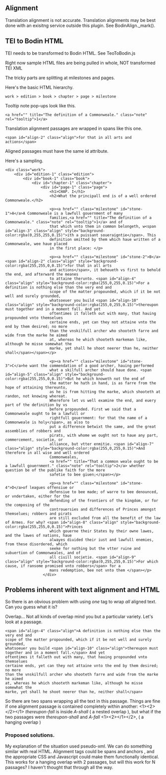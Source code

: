 ## Alignment
Translation alignment is not accurate.
Translation alignments may be best done with an exisitng service outside this plugin.
See BodinAlign._mark().

## TEI to Bodin HTML
TEI needs to be transformed to Bodin HTML.
See TeoToBodin.js

Right now sample HTML files are being pulled in whole,
NOT transformed TEI XML

The tricky parts are splitting at milestones and pages.

Here's the basic HTML hierarchy.

	work > edition > book > chapter > page > milestone

Tooltip note pop-ups look like this.

	<a href="" title="The definition of a Commonweale." class="note" rel="tooltip">1</a>

Translation alignment passages are wrapped in spans like this one.

	<span id="align-2" class="align">for that in all arts and actions</span>

Aligned passages must have the same id attribute.

Here's a sampling.

	<div class="work">
		<div id="edition-1" class="edition">
			<div id="book-1" class="book">
				<div id="chapter-1" class="chapter">
					<div id="page-1" class="page">
						<h1>CHAP. I</h1>
						<h2>What the principall end is of a well ordered Commonweale.</h2>
					
						<p><a href="" class="milestone" id="stone-1">A</a>A Commonweale is a lawfull gouernment of many
						families,<a href="" title="The definition of a Commonweale." class="note" rel="tooltip">1</a> and of
						that which vnto them in common belongeth, w<span id="align-3" class="align" style="background-color:rgba(0,255,255,0.15)">ith a puissant soueraigntie</span>. This
						definition omitted by them which haue written of a Commonweale, wee haue placed
						in the first place: </p>
					
						<p><a href="" class="milestone" id="stone-2">B</a><span id="align-2" class="align" style="background-color:rgba(255,255,0,0.15)">for that in all arts
						and actions</span>, it behoueth vs first to behold the end, and afterward the meanes
						to attaine therunto. <span id="align-4" class="align" style="background-color:rgba(255,0,255,0.15)">For a definition is nothing else than the very end and
						scope of the matter propounded, which if it be not well and surely grounded,
						whatsoeuer you build <span id="align-10" class="align" style="background-color:rgba(255,0,255,0.15)">thereupon must together and in a moment fall. And yet
						oftentimes it falleth out with many, that hauing propounded vnto themselues
						certaine ends, yet can they not attaine vnto the end by them desired; no more
						than the vnskilfull archer who shooteth farre and wide from the marke he aimed
						at, whereas he which shooteth markeman like, although he misse somewhat the
						marke, yet shall he shoot neerer than he, neither shall</span></span></p>
					 
						<p><a href="" class="milestone" id="stone-3">C</a>he want the commendation of a good archer, hauing performed
						what a skilfull archer should haue done. <span id="align-5" class="align" style="background-color:rgba(255,255,0,0.15)">But he which knoweth not the end of
						the matter he hath in hand, is as farre from the hope of attaining thereunto,
						as he is from hitting the marke, which shooteth at randon, not knowing whereat.
						Wherefore let vs well examine the end, and euery part of the definition by vs
						before propounded. First we said that a Commonweale ought to be a lawfull or
						rightfull gouernment: for that the name of a Commonweale is holy</span>, as also to
						put a difference betwixt the same, and the great assemblies of robbers and
						pirats, with whome we ought not to haue any part, commercement, societie, or
						alliance, but vtter enmitie. <span id="align-7" class="align" style="background-color:rgba(255,0,255,0.15)">And therefore in all wise and well ordered
						Commonweales,
						<a href="" title="That a common weale ought to be a lawfull gouernment." class="note" rel="tooltip">2</a> whether question be of the publike faith for the more
						safetie to bee giuen;</span></p>
					 
						<p><a href="" class="milestone" id="stone-4">D</a>of leagues offensiue or
						defensiue to bee made; of warre to bee denounced, or vndertaken, either for the
						defending of the frontiers of the kingdom, or for the composing of the
						controuersies and differences of Princes amongst themselues; robbers and pirats
						are still excluded from all the benefit of the law of Armes. For why? <span id="align-8" class="align" style="background-color:rgba(255,255,0,0.15)">Princes
						which gouerne their States by their owne lawes, and the lawes of nations, haue
						alwayes diuided their iust and lawfull enemies, from these disordered, which
						seeke for nothing but the vtter ruine and subuertion of Commonweales, and of
						all ciuill societie. <span id="align-9" class="align" style="background-color:rgba(0,255,255,0.15)">For which cause, if ransome promised vnto robbers</span> for a
						mans redemption, bee not vnto them </span></p>
					 </div>

## Problems inherent with text alignment and HTML

So there is an obvious problem with using *one* tag to wrap *all* aligned text.
Can you guess what it is?

Overlap...  Not all kinds of overlap mind you but a particular variety.  Let's look at a passage.

	<span id="align-4" class="align">A definition is nothing else than the very end and
	scope of the matter propounded, which if it be not well and surely grounded,
	whatsoeuer you build <span id="align-10" class="align">thereupon must together and in a moment fall.</span> And yet
	oftentimes it falleth out with many, that hauing propounded vnto themselues
	certaine ends, yet can they not attaine vnto the end by them desired; no more
	than the vnskilfull archer who shooteth farre and wide from the marke he aimed
	at, whereas he which shooteth markeman like, although he misse somewhat the
	marke, yet shall he shoot neerer than he, neither shall</span>

So there are two spans wrapping all the text in this passage.  Things are fine if one alignment passage is contained completely within another: &lt;1&gt;&lt;2&gt;&lt;/2&gt;&lt;/1&gt;  *thereupon-fall* is inside *A-shall* ( a nested overlap ), but what if the two passages were *thereupon-shall* and *A-fall* &lt;1&gt;&lt;2&gt;&lt;/1&gt;&lt;/2&gt;, ( a hanging overlap )

### Proposed solutions.
My explanation of the situation used pseudo-xml.  We can do something similar with real HTML.  Alignment tags could be spans <span> and anchors <a>, and the appropriate CSS and Javascript could make them functionally identical.  This works for a hanging overlap with 2 passages, but will this work for N passages?  I haven't thought that through all the way.